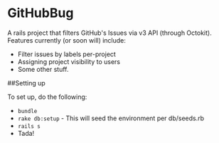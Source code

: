 # GitHubBug

A rails project that filters GitHub's Issues via v3 API (through Octokit). Features currently (or soon will) include:

* Filter issues by labels per-project
* Assigning project visibility to users
* Some other stuff.

##Setting up 


To set up, do the following:

* `bundle`
* `rake db:setup` - This will seed the environment per db/seeds.rb
* `rails s`
* Tada!